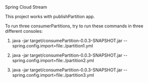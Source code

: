 Spring Cloud Stream

This project works with publishPartition app.

To run three consumerPartitions, try to run these commands in three different consoles:

1. java -jar target/consumePartition-0.0.3-SNAPSHOT.jar --spring.config.import=file:./partition1.yml
   
2. java -jar target/consumePartition-0.0.3-SNAPSHOT.jar --spring.config.import=file:./partition2.yml
   
3. java -jar target/consumePartition-0.0.3-SNAPSHOT.jar --spring.config.import=file:./partition3.yml

